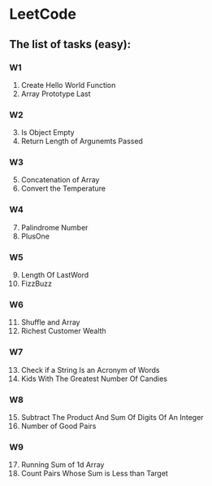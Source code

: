 # LeetCode

## The list of tasks (easy):
### W1
1) Create Hello World Function
2) Array Prototype Last
### W2
3) Is Object Empty
4) Return Length of Argunemts Passed
### W3
5) Concatenation of Array
6) Convert the Temperature
### W4
7) Palindrome Number
8) PlusOne 
### W5
9) Length Of LastWord
10) FizzBuzz
### W6
11) Shuffle and Array
12) Richest Customer Wealth
### W7
13) Check if a String Is an Acronym of Words
14) Kids With The Greatest Number Of Candies
### W8
15) Subtract The Product And Sum Of Digits Of An Integer
16) Number of Good Pairs
### W9
17) Running Sum of 1d Array
18) Count Pairs Whose Sum is Less than Target

